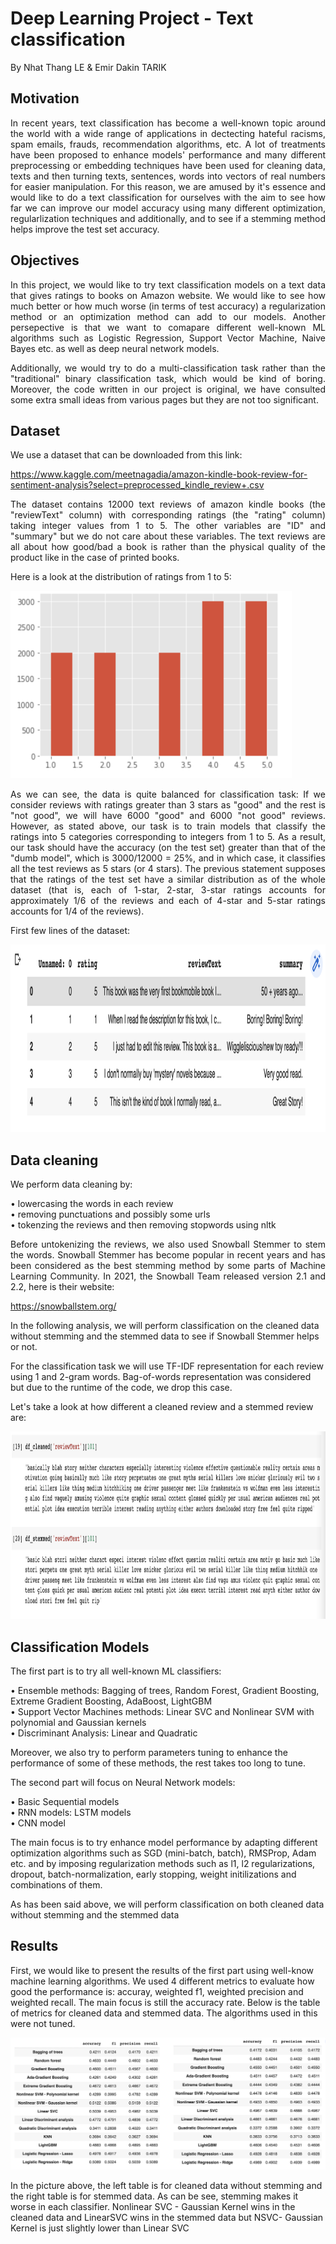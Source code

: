 # Deep Learning Project - Text classification
By Nhat Thang LE & Emir Dakin TARIK

## Motivation 
<p align="justify">
In recent years, text classification has become a well-known topic around the world with a wide range of applications in dectecting hateful racisms, spam emails, frauds, recommendation algorithms, etc. A lot of treatments have been proposed to enhance models' performance and many different preprocessing or embedding techniques have been used for cleaning data, texts and then turning texts, sentences, words into vectors of real numbers for easier manipulation. For this reason, we are amused by it's essence and would like to do a text classification for ourselves with the aim to see how far we can improve our model accuracy using many different optimization, regularlization techniques and additionally, and to see if a stemming method helps improve the test set accuracy.
</p>

## Objectives
  
<p align="justify">
In this project, we would like to try text classification models on a text data that gives ratings to books on Amazon website. We would like to see how much better or how much worse (in terms of test accuracy) a regularization method or an optimization method can add to our models. Another persepective is that we want to comapare different well-known ML algorithms such as Logistic Regression, Support Vector Machine, Naive Bayes etc. as well as deep neural network models.
</p>

<p align="justify">
Additionally, we would try to do a multi-classification task rather than the "traditional" binary classification task, which would be kind of boring. Moreover, the code written in our project is original, we have consulted some extra small ideas from various pages but they are not too significant. 
</p>

## Dataset
We use a dataset that can be downloaded from this link:

https://www.kaggle.com/meetnagadia/amazon-kindle-book-review-for-sentiment-analysis?select=preprocessed_kindle_review+.csv

<p align="justify">
The dataset contains 12000 text reviews of amazon kindle books (the "reviewText" column) with corresponding ratings (the "rating" column) taking integer values from 1 to 5. The other variables are "ID" and "summary" but we do not care about these variables. The text reviews are all about how good/bad a book is rather than the physical quality of the product like in the case of printed books.
</p>

Here is a look at the distribution of ratings from 1 to 5: 

<img src="https://github.com/nhatthangle/Project-Deep-Learning---Text-classification/blob/main/ratings_distribution.png" width="450" height="300" />

<p align="justify">
As we can see, the data is quite balanced for classification task: If we consider reviews with ratings greater than 3 stars as "good" and the rest is "not good", we will have 6000 "good" and 6000 "not good" reviews. However, as stated above, our task is to train models that classify the ratings into 5 categories corresponding to integers from 1 to 5. As a result, our task should have the accuracy (on the test set) greater than that of the "dumb model", which is 3000/12000 = 25%, and in which case, it classifies all the test reviews as 5 stars (or 4 stars). The previous statement supposes that the ratings of the test set have a similar distribution as of the whole dataset (that is, each of 1-star, 2-star, 3-star ratings accounts for approximately 1/6 of the reviews and each of 4-star and 5-star ratings accounts for 1/4 of the reviews).
</p>

First few lines of the dataset: 

<img src="https://github.com/nhatthangle/Project-Deep-Learning---Text-classification/blob/main/First%20lines.png" width="900" height="300" />

## Data cleaning
We perform data cleaning by:

•	lowercasing the words in each review \
•	removing punctuations and possibly some urls \
•	tokenzing the reviews and then removing stopwords using nltk 

<p align="justify">
Before untokenizing the reviews, we also used Snowball Stemmer to stem the words. Snowball Stemmer has become popular in recent years and has been considered as the best stemming method by some parts of Machine Learning Community. In 2021, the Snowball Team released version 2.1 and 2.2, here is their website:
  
https://snowballstem.org/
</p>

In the following analysis, we will perform classification on the cleaned data without stemming and the stemmed data to see if Snowball Stemmer helps or not.

For the classification task we will use TF-IDF representation for each review using 1 and 2-gram words. Bag-of-words representation was considered but due to the runtime of the code, we drop this case.

Let's take a look at how different a cleaned review and a stemmed review are: 

<img src="https://github.com/nhatthangle/Project-Deep-Learning---Text-classification/blob/main/Cleaned%26Stemmed.png" width="1000" height="300" />



## Classification Models

<p align="justify">
The first part is to try all well-known ML classifiers: 
  
•	Ensemble methods: Bagging of trees, Random Forest, Gradient Boosting, Extreme Gradient Boosting, AdaBoost, LightGBM  \
•	Support Vector Machines methods: Linear SVC and Nonlinear SVM with polynomial and Gaussian kernels \
•	Discriminant Analysis: Linear and Quadratic
  
Moreover, we also try to perform parameters tuning to enhance the performance of some of these methods, the rest takes too long to tune.
 </p>

<p align="justify">
The second part will focus on Neural Network models:
  
•	Basic Sequential models \
•	RNN models: LSTM models \
•	CNN model
  
The main focus is to try enhance model performance by adapting different optimization algorithms such as SGD (mini-batch, batch), RMSProp, Adam etc. and by imposing regularization methods such as l1, l2 regularizations, dropout, batch-normalization, early stopping, weight initilizations and combinations of them.
</p>

As has been said above, we will perform classification on both cleaned data without stemming and the stemmed data

## Results 

First, we would like to present the results of the first part using well-know machine learning algorithms. We used 4 different metrics to evaluate how good the performance is: accuray, weighted f1, weighted precision and weighted recall. The main focus is still the accuracy rate. Below is the table of metrics for cleaned data and stemmed data. The algorithms used in this were not tuned.
  
<img src="https://github.com/nhatthangle/Project-Deep-Learning---Text-classification/blob/main/ML.png" />

<p align="justify">
  
In the picture above, the left table is for cleaned data without stemming and the right table is for stemmed data. As can be see, stemming makes it worse in each classifier. Nonlinear SVC - Gaussian Kernel wins in the cleaned data and LinearSVC wins in the stemmed data but NSVC- Gaussian Kernel is just slightly lower than Linear SVC

</p>





